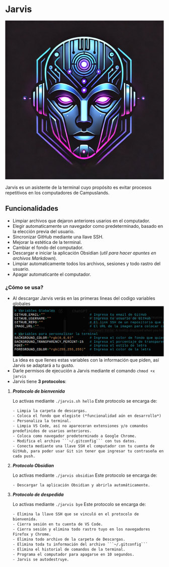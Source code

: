 # Jarvis

![Logo](img/jarvis_logo_resized.png)

Jarvis es un asistente de la terminal cuyo propósito es evitar procesos 
repetitivos en los computadores de Campuslands.

## Funcionalidades

- Limpiar archivos que dejaron anteriores usarios en el computador.
- Elegir automaticamente un navegador como predeterminado, basado en la elección previa del usuario.
- Sincronizar GitHub mediante una llave SSH.
- Mejorar la estética de la terminal.
- Cambiar el fondo del computador.
- Descargar e iniciar la aplicación Obsidian (*util para hacer apuntes en archivos Markdown*).
- Limpiar automaticamente todos los archivos, sesiones y todo rastro del usuario. 
- Apagar automaticante el computador.

### ¿Cómo se usa?

- Al descargar Jarvis verás en las primeras lineas del codigo variables globales
![primer_ejemplo](img/ejemplo_variables_globales.png)
La idea es que llenes estas variables con la información que piden, así Jarvis se adaptará a tu gusto.
- Darle permisos de ejecución a Jarvis mediante el comando ```chmod +x jarvis```
- Jarvis tiene **3 protocolos**:

1. ***Protocolo de bienvenida***

    Lo activas mediante ```./jarvis.sh hello```
    Este protocolo se encarga de:
        
       - Limpia la carpeta de descargas.
       - Coloca el fondo que elegiste (*funcionalidad aún en desarrollo*)
       - Personaliza la terminal.
       - Limpia VS Code, así no apareceran extensiones y/o comandos predefinidos de usarios anteriores.
       - Coloca como navegador predeterminado a Google Chrome.
       - Modifica el archivo ```~/.gitconfig``` con tus datos. 
       - Conecta mediante una llave SSH el computador con tu cuenta de GitHub, para poder usar Git sin tener que ingresar tu contraseña en cada push.


2. ***Protocolo Obsidian*** 

    Lo activas mediante ```./jarvis obsidian```
    Este protocolo se encarga de:

       - Descargar la aplicación Obsidian y abrirla automáticamente.


3. ***Protocolo de despedida***

    Lo activas mediante ```./jarvis bye```
    Este protocolo se encarga de:

       - Elimina la llave SSH que se vinculó en el protocolo de bienvenida.
       - Cierra sesión en tu cuenta de VS Code.
       - Cierra sesión y elimina todo rastro tuyo en los navegadores Firefox y Chrome.
       - Elimina todo archivo de la carpeta de Descargas.
       - Elimina toda tu información del archivo ```~/.gitconfig```
       - Elimina el historial de comandos de la terminal.
       - Programa el computador para apagarse en 10 segundos.
       - Jarvis se autodestruye. 
